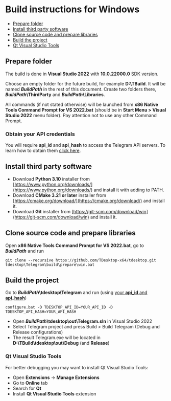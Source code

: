 # Build instructions for Windows

- [Prepare folder](#prepare-folder)
- [Install third party software](#install-third-party-software)
- [Clone source code and prepare libraries](#clone-source-code-and-prepare-libraries)
- [Build the project](#build-the-project)
- [Qt Visual Studio Tools](#qt-visual-studio-tools)

## Prepare folder

The build is done in **Visual Studio 2022** with **10.0.22000.0** SDK version.

Choose an empty folder for the future build, for example **D:\\TBuild**. It will be named ***BuildPath*** in the rest of this document. Create two folders there, ***BuildPath*\\ThirdParty** and ***BuildPath*\\Libraries**.

All commands (if not stated otherwise) will be launched from **x86 Native Tools Command Prompt for VS 2022.bat** (should be in **Start Menu > Visual Studio 2022** menu folder). Pay attention not to use any other Command Prompt.

### Obtain your API credentials

You will require **api_id** and **api_hash** to access the Telegram API servers. To learn how to obtain them [click here][api_credentials].

## Install third party software

* Download **Python 3.10** installer from [https://www.python.org/downloads/](https://www.python.org/downloads/) and install it with adding to PATH.
* Download **CMake 3.21 or later** installer from [https://cmake.org/download/](https://cmake.org/download/) and install it.
* Download **Git** installer from [https://git-scm.com/download/win](https://git-scm.com/download/win) and install it.

## Clone source code and prepare libraries

Open **x86 Native Tools Command Prompt for VS 2022.bat**, go to ***BuildPath*** and run

    git clone --recursive https://github.com/TDesktop-x64/tdesktop.git
    tdesktop\Telegram\build\prepare\win.bat

## Build the project

Go to ***BuildPath*\\tdesktop\\Telegram** and run (using [your **api_id** and **api_hash**](#obtain-your-api-credentials))

    configure.bat -D TDESKTOP_API_ID=YOUR_API_ID -D TDESKTOP_API_HASH=YOUR_API_HASH

* Open ***BuildPath*\\tdesktop\\out\\Telegram.sln** in Visual Studio 2022
* Select Telegram project and press Build > Build Telegram (Debug and Release configurations)
* The result Telegram.exe will be located in **D:\TBuild\tdesktop\out\Debug** (and **Release**)

### Qt Visual Studio Tools

For better debugging you may want to install Qt Visual Studio Tools:

* Open **Extensions** -> **Manage Extensions**
* Go to **Online** tab
* Search for **Qt**
* Install **Qt Visual Studio Tools** extension

[api_credentials]: api_credentials.md